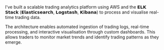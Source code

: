 I've built a scalable trading analytics platform using AWS and the 𝗘𝗟𝗞 𝗦𝘁𝗮𝗰𝗸 (𝗘𝗹𝗮𝘀𝘁𝗶𝗰𝘀𝗲𝗮𝗿𝗰𝗵, 𝗟𝗼𝗴𝘀𝘁𝗮𝘀𝗵, 𝗞𝗶𝗯𝗮𝗻𝗮) to process and visualise real-time trading data.

The architecture enables automated ingestion of trading logs, real-time processing, and interactive visualisation through custom dashboards. This allows traders to monitor market trends and identify trading patterns as they emerge.

